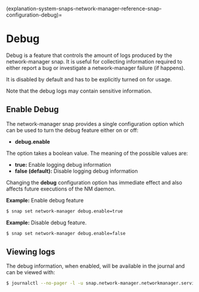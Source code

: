 (explanation-system-snaps-network-manager-reference-snap-configuration-debug)=
# Debug


Debug is a feature that controls the amount of logs produced by the network-manager snap. It is useful for collecting information required to either report a bug or investigate a network-manager failure (if happens).

It is disabled by default and has to be explicitly turned on for usage.

Note that the debug logs may contain sensitive information.

## Enable Debug

The network-manager snap provides a single configuration option which can be used to turn the debug feature either on or off:

* **debug.enable**

The option takes a boolean value. The meaning of the possible values are:

* **true:**  Enable logging debug information
* **false (default):**  Disable logging debug information

Changing the  **debug**  configuration option has immediate effect and also affects future executions of the NM daemon.

**Example:**  Enable debug feature
```bash
$ snap set network-manager debug.enable=true
```
**Example:**  Disable debug feature.
```bash
$ snap set network-manager debug.enable=false
```
## Viewing logs

The debug information, when enabled, will be available in the journal and can be viewed with:
```bash
$ journalctl --no-pager -l -u snap.network-manager.networkmanager.service
```


